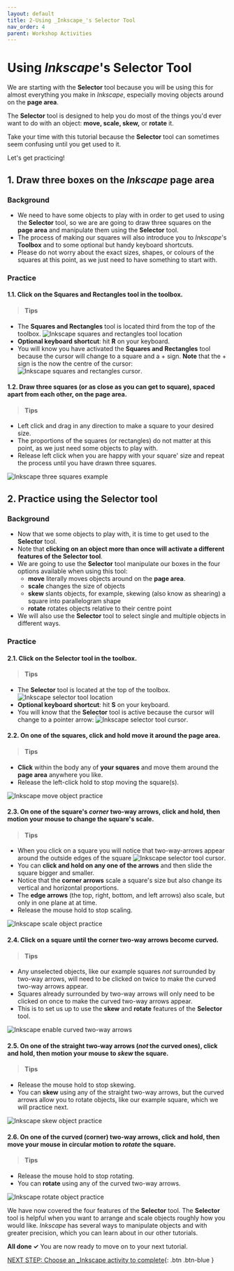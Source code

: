 ```yaml
---
layout: default
title: 2-Using _Inkscape_'s Selector Tool
nav_order: 4
parent: Workshop Activities
---
```


# Using _Inkscape_'s Selector Tool

We are starting with the **Selector** tool because you will be using this for almost everything you make in _Inkscape_, especially moving objects around on the **page area**.

The **Selector** tool is designed to help you do most of the things you'd ever want to do with an object: **move, scale, skew,** or **rotate** it.  

Take your time with this tutorial because the **Selector** tool can sometimes seem confusing until you get used to it. 

Let's get practicing! 

## 1. Draw three boxes on the _Inkscape_ page area

### Background
- We need to have some objects to play with in order to get used to using the **Selector** tool, so we are are going to draw three squares on the **page area** and manipulate them using the **Selector** tool. 
- The process of making our squares will also introduce you to _Inkscape_'s **Toolbox** and to some optional but handy keyboard shortcuts.
- Please do not worry about the exact sizes, shapes, or colours of the squares at this point, as we just need to have something to start with. 

### Practice
#### **1.1.** Click on the Squares and Rectangles tool in the toolbox. 

>#### Tips
- The **Squares and Rectangles** tool is located third from the top of the toolbox.
![Inkscape squares and rectangles tool location](images/squares-and-rectangles-tool-location.png)
- **Optional keyboard shortcut**: hit **R** on your keyboard.
- You will know you have activated the **Squares and Rectangles** tool because the cursor will change to a square and a + sign. **Note** that the + sign is the now the centre of the cursor:![Inkscape squares and rectangles cursor](images/squares-and-rectangles-cursor.png).

#### **1.2.** **Draw three squares (or as close as you can get to square)**, spaced apart from each other, on the **page area**. 

>#### Tips
- Left click and drag in any direction to make a square to your desired size. 
- The proportions of the squares (or rectangles) do not matter at this point, as we just need some objects to play with. 
- Release left click when you are happy with your square' size and repeat the process until you have drawn three squares. 

![Inkscape three squares example](images/three-squares-example.png)

## 2. Practice using the **Selector** tool

### Background
- Now that we some objects to play with, it is time to get used to the **Selector** tool. 
- Note that **clicking on an object more than once will activate a different features of the Selector tool**. 
- We are going to use the **Selector** tool manipulate our boxes in the four options available when using this tool:
  - **move** literally moves objects around on the **page area**. 
  - **scale** changes the size of objects
  - **skew** slants objects, for example, skewing (also know as shearing) a square into parallelogram shape
  - **rotate** rotates objects relative to their centre point
- We will also use the **Selector** tool to select single and multiple objects in different ways. 

### Practice
#### **2.1.** Click on the Selector tool in the toolbox. 

>#### Tips
- The **Selector** tool is located at the top of the toolbox. 
![Inkscape selector tool location](images/selector-tool-location.png)
- **Optional keyboard shortcut**: hit **S** on your keyboard.
- You will know that the **Selector** tool is active because the cursor will change to a pointer arrow: ![Inkscape selector tool cursor](images/selector-tool-cursor.png).

#### **2.2.** On one of the squares, click and hold move it around the page area. 

>#### Tips
- **Click** within the body any of **your squares** and move them around the **page area** anywhere you like. 
- Release the left-click hold to stop moving the square(s). 

![Inkscape move object practice](images/selector-move.png)

#### **2.3.** On one of the square's _corner_ two-way arrows, click and hold, then motion your mouse to change the square's scale. 

>#### Tips
- When you click on a square you will notice that two-way-arrows appear around the outside edges of the square ![Inkscape selector tool cursor](images/two-way-arrow.png). 
- You can **click and hold on any one of the arrows** and then slide the square bigger and smaller.
- Notice that the **corner arrows** scale a square's size but also change its vertical and horizontal proportions. 
- The **edge arrows** (the top, right, bottom, and left arrows) also scale, but only in one plane at at time.   
- Release the mouse hold to stop scaling. 

![Inkscape scale object practice](images/rescaled-squares.png)

#### **2.4.** Click on a square until the corner two-way arrows become curved. 

>#### Tips 
- Any unselected objects, like our example squares _not_ surrounded by two-way arrows, will need to be clicked on twice to make the curved two-way arrows appear. 
- Squares already surrounded by two-way arrows will only need to be clicked on once to make the curved two-way arrows appear. 
- This is to set us up to use the **skew** and **rotate** features of the **Selector** tool.

![Inkscape enable curved two-way arrows](images/curved-arrows.png)

#### **2.5.** On one of the straight two-way arrows (_not_ the curved ones), click and hold, then motion your mouse to _skew_ the square.   

>#### Tips 
- Release the mouse hold to stop skewing.
- You can **skew** using any of the straight two-way arrows, but the curved arrows allow you to rotate objects, like our example square, which we will practice next. 

![Inkscape skew object practice](images/skew-practice.png)

#### **2.6.** On one of the curved (corner) two-way arrows, click and hold, then move your mouse in circular motion to _rotate_ the square.   

>#### Tips 
- Release the mouse hold to stop rotating.
- You can **rotate** using any of the curved two-way arrows. 

![Inkscape rotate object practice](images/rotate-practice.png)

We have now covered the four features of the **Selector** tool. The **Selector** tool is helpful when you want to arrange and scale objects roughly how you would like. _Inkscape_ has several ways to manipulate objects and with greater precision, which you can learn about in our other tutorials.  

**All done ✓** You are now ready to move on to your next tutorial. 

[NEXT STEP: Choose an _Inkscape activity to complete](???.html){: .btn .btn-blue }
